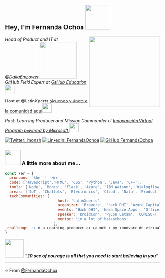 <h2> Hey, I'm Fernanda Ochoa <img src="https://media.giphy.com/media/L2fhrK3Jpual0S9SLE/giphy.gif" width="80"></h2>
<img align='right' src="https://media.giphy.com/media/J2UKv6Uh1OwTtRKiWV/giphy.gif" width="230">


<p><em>Head of Product and IT at <a href="https://daliaempower.com/"> @DaliaEmpower </a><img src="https://daliaempower.com/static/daliaLogo-7773d259fd9a0644b34df1c848b29e0c.png" width="120">
</br>GitHub Field Expert at <a href="https://githubcampus.expert/">GitHub Education</a><img src="https://media.giphy.com/media/jTNaPTjk7mOIj4F5kj/giphy.gif" width="30"></em></p>
Host at @LatinXperts <a href="https://latinxperts.herokuapp.com/">síguenos y únete a la comunidad aquí</a><img src="https://user-images.githubusercontent.com/9124597/190542716-b9a7c13a-7797-4ede-938e-2237ffdad394.png" width="30"></em></p>

<p><em>Past: Learning Producer and Mission Commander at <a href="https://news.microsoft.com/es-xl/mas-de-10-mil-estudiantes-mexicanos-se-han-capacitado-con-tecnologias-de-microsoft/"> Innovacción Virtual Program powered by Microsoft </a><img src="https://media.giphy.com/media/lkdPnAgct5JYvnddL9/giphy.gif" width="30"> 
</em></p>

[![Twitter: imonsh](https://img.shields.io/twitter/follow/imonsh?style=social)](https://twitter.com/imonsh)
[![Linkedin: FernandaOchoa](https://img.shields.io/badge/-FernandaOchoa-blue?style=flat-square&logo=Linkedin&logoColor=white&link=https://www.linkedin.com/in/fernandaochoa8/)](https://www.linkedin.com/in/fernandaochoa8/)
[![GitHub FernandaOchoa](https://img.shields.io/github/followers/FernandaOchoa?label=follow&style=social)](https://github.com/FernandaOchoa)

### <img src="https://i.pinimg.com/originals/27/b2/16/27b216fa373d75906c2b8b51661d8b13.gif" width="50"> A little more about me...  

```javascript
const Fer = {
  pronouns: 'She' | 'Her',
  code: ['Javascript','HTML', 'CSS', 'Python', 'Java', 'C++'], 
  tools: ['Node', 'Mongo', 'Flask', 'Azure', 'IBM Watson', 'Dialogflow','GCP', 'Embedded Systems'],
  areas: ['IoT', 'Chatbots', 'Electronics', 'Cloud', 'Data', 'Product'],
  techCommunities: {
                        host: 'LatinXperts',
                        organizer: 'Bravers', 'Hack DHI' 'Azure Capital', 'Hackathon Innovaccion Virtual',
                        events: 'Hack DHI', 'Nasa Space Apps', 'Office 365 Capital', 'LHD Tec León', 'and many collabs',
                        speaker: 'DroidCon', 'PyCon Latam', 'CONISOFT', 'OctogatosConf','Streamyard Level Up Summit',
                        mentor: 'in a lot of hackathons'
                      },
 challenge: 'I'm a Learning producer at Launch X by Innovacción Virtual - Microsoft a program with around 200k attendees for the next 3 months... '
}
```

<img src="https://64.media.tumblr.com/tumblr_m61fepJlP51rr9d7p.gif" width="60"> <em><b> "20 sec of courage is all that you need to start believing in you"</b> </em>

---

⭐️ From [@FernandaOchoa](https://github.com/FernandaOchoa)
